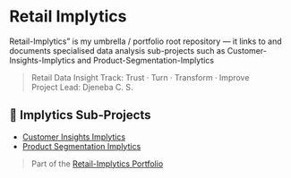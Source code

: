 # Retail Implytics
Retail-Implytics” is my umbrella / portfolio root repository — it links to and documents specialised data analysis sub-projects such as 
Customer-Insights-Implytics and Product-Segmentation-Implytics
> Retail Data Insight Track: Trust · Turn · Transform · Improve  
> Project Lead: Djeneba C. S.

## 🔗 Implytics Sub-Projects
- [Customer Insights Implytics](https://github.com/Implyticsrprojects25/Customer-Insights-Implytics)
- [Product Segmentation Implytics](https://github.com/Implyticsrprojects25/Product-Segmentation-Implytics)
> Part of the [Retail-Implytics Portfolio](https://github.com/Implyticsrprojects25/Retail-Implytics)
